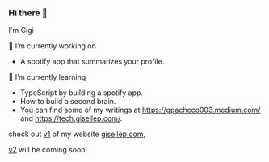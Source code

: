 ### Hi there 👋
I'm Gigi

🔭 I’m currently working on 
- A spotify app that summarizes your profile.

🌱 I’m currently learning
- TypeScript by building a spotify app.
- How to build a second brain.
- You can find some of my writings at https://gpacheco003.medium.com/ and https://tech.gisellep.com/.

check out [v1](https://github.com/giggi1226/personal-website) of my website [gisellep.com](gisellep.com), 

[v2](https://github.com/giggi1226/v2) will be coming soon

<!--
**giggi1226/giggi1226** is a ✨ _special_ ✨ repository because its `README.md` (this file) appears on your GitHub profile.

Here are some ideas to get you started:

- 🔭 I’m currently working on ...
- 🌱 I’m currently learning ...
- 👯 I’m looking to collaborate on ...
- 🤔 I’m looking for help with ...
- 💬 Ask me about ...
- 📫 How to reach me: ...
- 😄 Pronouns: ...
- ⚡ Fun fact: ...
-->
